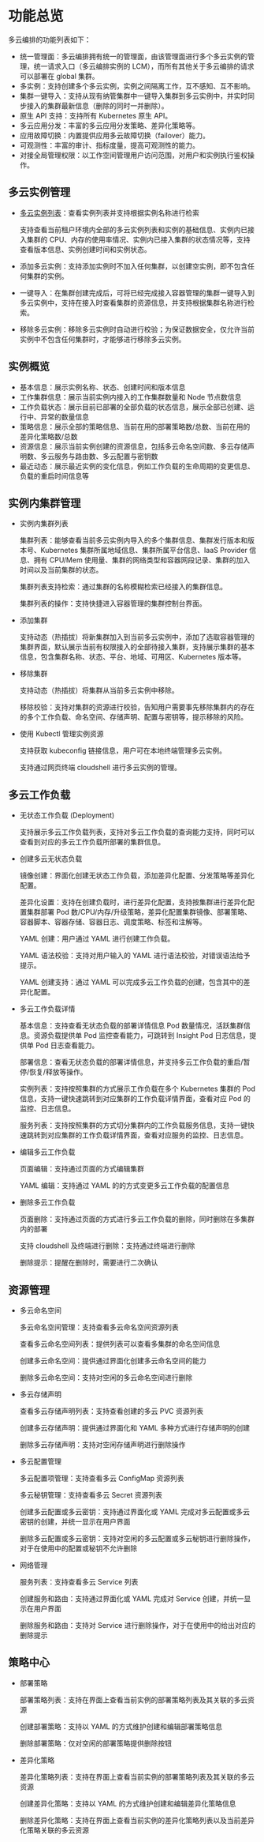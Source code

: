 # 功能总览

多云编排的功能列表如下：

- 统一管理面：多云编排拥有统一的管理面，由该管理面进行多个多云实例的管理，统一请求入口（多云编排实例的 LCM），而所有其他关于多云编排的请求可以部署在 global 集群。
- 多实例：支持创建多个多云实例，实例之间隔离工作，互不感知、互不影响。
- 集群一键导入：支持从现有纳管集群中一键导入集群到多云实例中，并实时同步接入的集群最新信息（删除的同时一并删除）。
- 原生 API 支持：支持所有 Kubernetes 原生 API。
- 多云应用分发：丰富的多云应用分发策略、差异化策略等。
- 应用故障切换：内置提供应用多云故障切换（failover）能力。
- 可观测性：丰富的审计、指标度量，提高可观测性的能力。
- 对接全局管理权限：以工作空间管理用户访问范围，对用户和实例执行鉴权操作。

## 多云实例管理

- [多云实例列表](../03instance/README.md)：查看实例列表并支持根据实例名称进行检索

    支持查看当前租户环境内全部的多云实例列表和实例的基础信息、实例内已接入集群的 CPU、内存的使用率情况、实例内已接入集群的状态情况等，支持查看版本信息、实例创建时间和实例状态。

- 添加多云实例：支持添加实例时不加入任何集群，以创建空实例，即不包含任何集群的实例。
- 一键导入：在集群创建完成后，可将已经完成接入容器管理的集群一键导入到多云实例中，支持在接入时查看集群的资源信息，并支持根据集群名称进行检索。
- 移除多云实例：移除多云实例时自动进行校验；为保证数据安全，仅允许当前实例中不包含任何集群时，才能够进行移除多云实例。

## 实例概览

- 基本信息：展示实例名称、状态、创建时间和版本信息
- 工作集群信息：展示当前实例内接入的工作集群数量和 Node 节点数信息
- 工作负载状态：展示目前已部署的全部负载的状态信息，展示全部已创建、运行中、异常的数量信息
- 策略信息：展示全部的策略信息、当前在用的部署策略数/总数、当前在用的差异化策略数/总数
- 资源信息：展示当前实例创建的资源信息，包括多云命名空间数、多云存储声明数、多云服务与路由数、多云配置与密钥数
- 最近动态：展示最近实例的变化信息，例如工作负载的生命周期的变更信息、负载的重启时间信息等

## 实例内集群管理

- 实例内集群列表

    集群列表：能够查看当前多云实例内导入的多个集群信息、集群发行版本和版本号、Kubernetes 集群所属地域信息、集群所属平台信息、IaaS Provider 信息、拥有 CPU/Mem 使用量、集群的网络类型和容器网段记录、集群的加入时间以及当前集群的状态。

    集群列表支持检索：通过集群的名称模糊检索已经接入的集群信息。

    集群列表的操作：支持快捷进入容器管理的集群控制台界面。

- 添加集群

    支持动态（热插拔）将新集群加入到当前多云实例中，添加了选取容器管理的集群界面，默认展示当前有权限接入的全部待接入集群，支持展示集群的基本信息，包含集群名称、状态、平台、地域、可用区、Kubernetes 版本等。

- 移除集群

    支持动态（热插拔）将集群从当前多云实例中移除。

    移除校验：支持对集群的资源进行校验，告知用户需要事先移除集群内的存在的多个工作负载、命名空间、存储声明、配置与密钥等，提示移除的风险。

- 使用 Kubectl 管理实例资源

    支持获取 kubeconfig 链接信息，用户可在本地终端管理多云实例。

    支持通过网页终端 cloudshell 进行多云实例的管理。

## 多云工作负载

- 无状态工作负载 (Deployment)

    支持展示多云工作负载列表，支持对多云工作负载的查询能力支持，同时可以查看到对应的多云工作负载所部署的集群信息。

- 创建多云无状态负载

    镜像创建：界面化创建无状态工作负载，添加差异化配置、分发策略等差异化配置。

    差异化设置：支持在创建负载时，进行差异化配置，支持按集群进行差异化配置集群部署 Pod 数/CPU/内存/升级策略，差异化配置集群镜像、部署策略、容器脚本、容器存储、容器日志、调度策略、标签和注解等。

    YAML 创建：用户通过 YAML 进行创建工作负载。

    YAML 语法校验：支持对用户输入的 YAML 进行语法校验，对错误语法给予提示。

    YAML 创建支持：通过 YAML 可以完成多云工作负载的创建，包含其中的差异化配置。

- 多云工作负载详情

    基本信息：支持查看无状态负载的部署详情信息 Pod 数量情况，活跃集群信息。资源负载提供单 Pod 监控查看能力，可跳转到 Insight Pod 日志信息，提供单 Pod 日志查看能力。

    部署信息：查看无状态负载的部署详情信息，并支持多云工作负载的重启/暂停/恢复/释放等操作。

    实例列表：支持按照集群的方式展示工作负载在多个 Kubernetes 集群的 Pod 信息，支持一键快速跳转到对应集群的工作负载详情界面，查看对应 Pod 的监控、日志信息。

    服务列表：支持按照集群的方式切分集群内的工作负载服务信息，支持一键快速跳转到对应集群的工作负载详情界面，查看对应服务的监控、日志信息。

- 编辑多云工作负载

    页面编辑：支持通过页面的方式编辑集群

    YAML 编辑：支持通过 YAML 的的方式变更多云工作负载的配置信息

- 删除多云工作负载

    页面删除：支持通过页面的方式进行多云工作负载的删除，同时删除在多集群内的部署

    支持 cloudshell 及终端进行删除：支持通过终端进行删除

    删除提示：提醒在删除时，需要进行二次确认

## 资源管理

- 多云命名空间

    多云命名空间管理：支持查看多云命名空间资源列表

    查看多云命名空间列表：提供列表可以查看多集群的命名空间信息

    创建多云命名空间：提供通过界面化创建多云命名空间的能力

    删除多云命名空间：支持对空闲的多云命名空间进行删除

- 多云存储声明

    查看多云存储声明列表：支持查看创建的多云 PVC 资源列表

    创建多云存储声明：提供通过界面化和 YAML 多种方式进行存储声明的创建

    删除多云存储声明：支持对空闲存储声明进行删除操作

- 多云配置管理

    多云配置项管理：支持查看多云 ConfigMap 资源列表

    多云秘钥管理：支持查看多云 Secret 资源列表

    创建多云配置或多云密钥：支持通过界面化或 YAML 完成对多云配置或多云密钥的创建，并统一显示在用户界面

    删除多云配置或多云密钥：支持对空闲的多云配置或多云秘钥进行删除操作，对于在使用中的配置或秘钥不允许删除

- 网络管理

    服务列表：支持查看多云 Service 列表

    创建服务和路由：支持通过界面化或 YAML 完成对 Service 创建，并统一显示在用户界面

    删除服务和路由：支持对 Service 进行删除操作，对于在使用中的给出对应的删除提示

## 策略中心

- 部署策略

    部署策略列表：支持在界面上查看当前实例的部署策略列表及其关联的多云资源

    创建部署策略：支持以 YAML 的方式维护创建和编辑部署策略信息

    删除部署策略：仅对空闲的部署策略提供删除按钮

- 差异化策略

    差异化策略列表：支持在界面上查看当前实例的部署策略列表及其关联的多云资源

    创建差异化策略：支持以 YAML 的方式维护创建和编辑差异化策略信息

    删除差异化策略：支持在界面上查看当前实例的差异化策略列表以及当前差异化策略关联的多云资源
